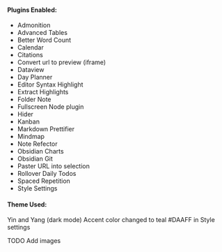 #### Plugins Enabled:

- Admonition
- Advanced Tables
- Better Word Count
- Calendar
- Citations
- Convert url to preview (iframe)
- Dataview
- Day Planner
- Editor Syntax Highlight
- Extract Highlights
- Folder Note
- Fullscreen Node plugin
- Hider
- Kanban
- Markdown Prettifier
- Mindmap
- Note Refector
- Obsidian Charts
- Obsidian Git
- Paster URL into selection
- Rollover Daily Todos
- Spaced Repetition
- Style Settings

#### Theme Used:

Yin and Yang (dark mode)
Accent color changed to teal #DAAFF in Style settings

TODO
Add images
